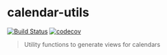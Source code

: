 # calendar-utils 
[![Build Status](https://travis-ci.org/mattlewis92/calendar-utils.svg?branch=main)](https://travis-ci.org/mattlewis92/calendar-utils)
[![codecov](https://codecov.io/gh/mattlewis92/calendar-utils/branch/main/graph/badge.svg)](https://codecov.io/gh/mattlewis92/calendar-utils)

> Utility functions to generate views for calendars
